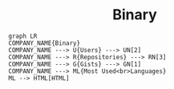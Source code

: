 <h1 align="center">Binary</h1>

```mermaid
graph LR
COMPANY_NAME{Binary}
COMPANY_NAME ---> U{Users} ---> UN[2]
COMPANY_NAME ---> R{Repositories} ---> RN[3]
COMPANY_NAME ---> G{Gists} ---> GN[1]
COMPANY_NAME ---> ML{Most Used<br>Languages}
ML --> HTML[HTML]
```

